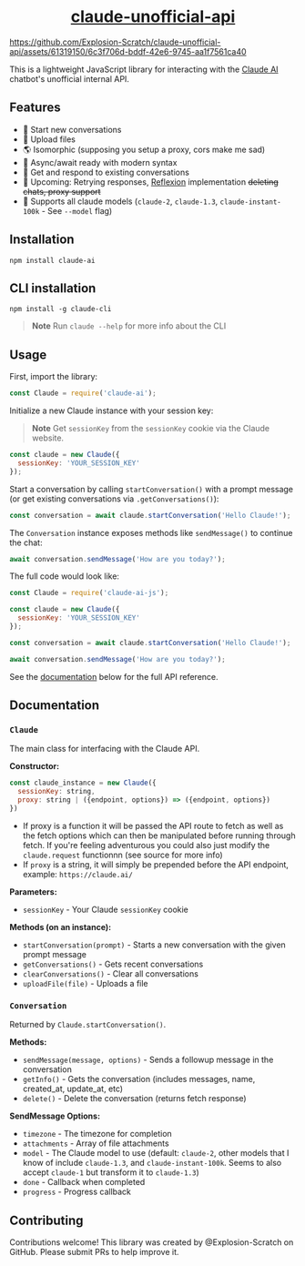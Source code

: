<h1><div align=center><a href="https://github.com/explosion-scratch/claude-unofficial-api">claude-unofficial-api</a></div></h1>

https://github.com/Explosion-Scratch/claude-unofficial-api/assets/61319150/6c3f706d-bddf-42e6-9745-aa1f7561ca40

This is a lightweight JavaScript library for interacting with the [Claude AI](https://www.claude.ai/) chatbot's unofficial internal API. 
  
## Features
- 💬 Start new conversations
- 📎 Upload files
- 🌎 Isomorphic (supposing you setup a proxy, cors make me sad)
- 🔄 Async/await ready with modern syntax
- 💾 Get and respond to existing conversations
- 🚀 Upcoming: Retrying responses, [Reflexion](https://arxiv.org/abs/2303.11366) implementation ~~deleting chats, proxy support~~
- 💪 Supports all claude models (`claude-2`, `claude-1.3`, `claude-instant-100k` - See `--model` flag)


## Installation

```
npm install claude-ai
```

## CLI installation
```
npm install -g claude-cli
```
> **Note**
> Run `claude --help` for more info about the CLI

## Usage

First, import the library:

```js
const Claude = require('claude-ai'); 
```

Initialize a new Claude instance with your session key:

> **Note**
> Get `sessionKey` from the `sessionKey` cookie via the Claude website.

```js
const claude = new Claude({
  sessionKey: 'YOUR_SESSION_KEY' 
});
```

Start a conversation by calling `startConversation()` with a prompt message (or get existing conversations via `.getConversations()`):

```js
const conversation = await claude.startConversation('Hello Claude!');
```

The `Conversation` instance exposes methods like `sendMessage()` to continue the chat:

```js 
await conversation.sendMessage('How are you today?');
```

The full code would look like:

```js
const Claude = require('claude-ai-js');

const claude = new Claude({
  sessionKey: 'YOUR_SESSION_KEY'
});

const conversation = await claude.startConversation('Hello Claude!');

await conversation.sendMessage('How are you today?');
```

See the [documentation](#documentation) below for the full API reference.

## Documentation

### `Claude`

The main class for interfacing with the Claude API.

**Constructor:**
```js
const claude_instance = new Claude({
  sessionKey: string,
  proxy: string | ({endpoint, options}) => ({endpoint, options})
})
```

- If proxy is a function it will be passed the API route to fetch as well as the fetch options which can then be manipulated before running through fetch. If you're feeling adventurous you could also just modify the `claude.request` functionnn (see source for more info)
- If `proxy` is a string, it will simply be prepended before the API endpoint, example: `https://claude.ai/` 

**Parameters:**

- `sessionKey` - Your Claude `sessionKey` cookie 

**Methods (on an instance):**

- `startConversation(prompt)` - Starts a new conversation with the given prompt message
- `getConversations()` - Gets recent conversations
- `clearConversations()` - Clear all conversations
- `uploadFile(file)` - Uploads a file 

### `Conversation`

Returned by `Claude.startConversation()`. 

**Methods:**

- `sendMessage(message, options)` - Sends a followup message in the conversation  
- `getInfo()` - Gets the conversation (includes messages, name, created_at, update_at, etc)
- `delete()` - Delete the conversation (returns fetch response)

**SendMessage Options:**

- `timezone` - The timezone for completion 
- `attachments` - Array of file attachments 
- `model` - The Claude model to use (default: `claude-2`, other models that I know of include `claude-1.3`, and `claude-instant-100k`. Seems to also accept `claude-1` but transform it to `claude-1.3`)
- `done` - Callback when completed
- `progress` - Progress callback

## Contributing

Contributions welcome! This library was created by @Explosion-Scratch on GitHub. Please submit PRs to help improve it.
